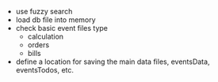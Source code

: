 - use fuzzy search
- load db file into memory
- check basic event files type
    - calculation
    - orders
    - bills
- define a location for saving the main data files, eventsData, eventsTodos, etc.